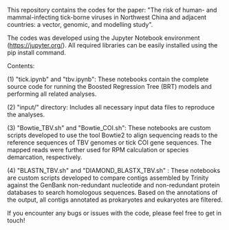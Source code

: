 This repository contains the codes for the paper: "The risk of human- and mammal-infecting tick-borne viruses in Northwest China and adjacent countries: a vector, genomic, and modelling study".

The codes was developed using the Jupyter Notebook environment (https://jupyter.org/). All required libraries can be easily installed using the pip install command.

Contents:

(1) "tick.ipynb" and "tbv.ipynb": These notebooks contain the complete source code for running the Boosted Regression Tree (BRT) models and performing all related analyses.

(2) "input/" directory: Includes all necessary input data files to reproduce the analyses.

(3) "Bowtie_TBV.sh" and "Bowtie_COI.sh": These notebooks are custom scripts developed to use the tool Bowtie2 to align sequencing reads to the reference sequences of TBV genomes or tick COI gene sequences. The mapped reads were further used for RPM calculation or species demarcation, respectively.

(4) "BLASTN_TBV.sh" and "DIAMOND_BLASTX_TBV.sh" : These notebooks are custom scripts developed to compare contigs assembled by Trinity against the GenBank non-redundant nucleotide and non-redundant protein databases to search homologous sequences. Based on the annotations of the output, all contigs annotated as prokaryotes and eukaryotes are filtered. 

If you encounter any bugs or issues with the code, please feel free to get in touch!
